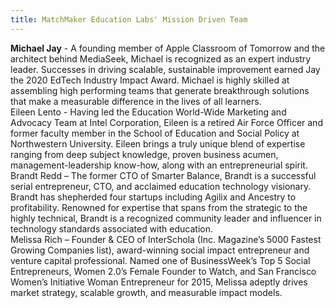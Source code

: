 ```yaml
---
title: MatchMaker Education Labs' Mission Driven Team
---
```

**Michael Jay** - A founding member of Apple Classroom of Tomorrow and the architect behind MediaSeek, Michael is recognized as an expert industry leader. Successes in driving scalable, sustainable improvement earned Jay the 2020 EdTech Industry Impact Award. Michael is highly skilled at assembling high performing teams that generate breakthrough solutions that make a measurable difference in the lives of all learners.<br/>
Eileen Lento - Having led the Education World-Wide Marketing and Advocacy Team at Intel Corporation, Eileen is a retired Air Force Officer and former faculty member in the School of Education and Social Policy at Northwestern University. Eileen brings a truly unique blend of expertise ranging from deep subject knowledge, proven business acumen, management-leadership know-how, along with an entrepreneurial spirit.<br/>
Brandt Redd – The former CTO of Smarter Balance, Brandt is a successful serial entrepreneur, CTO, and acclaimed education technology visionary. Brandt has shepherded four startups including Agilix and Ancestry to profitability. Renowned for expertise that spans from the strategic to the highly technical, Brandt is a recognized community leader and influencer in technology standards associated with education.<br/>
Melissa Rich – Founder & CEO of InterSchola (Inc. Magazine’s 5000 Fastest Growing Companies list), award-winning social impact entrepreneur and venture capital professional. Named one of BusinessWeek’s Top 5 Social Entrepreneurs, Women 2.0’s Female Founder to Watch, and San Francisco Women’s Initiative Woman Entrepreneur for 2015, Melissa adeptly drives market strategy, scalable growth, and measurable impact models.<br/>

